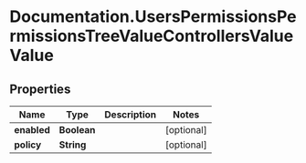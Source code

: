 # Documentation.UsersPermissionsPermissionsTreeValueControllersValueValue

## Properties

Name | Type | Description | Notes
------------ | ------------- | ------------- | -------------
**enabled** | **Boolean** |  | [optional] 
**policy** | **String** |  | [optional] 


